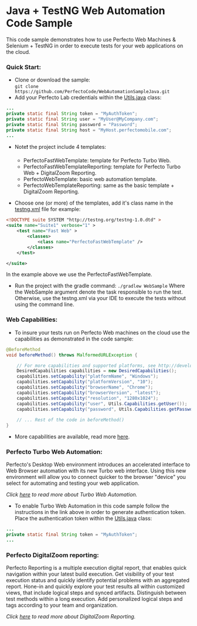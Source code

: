# Java + TestNG Web Automation Code Sample

This code sample demonstrates how to use Perfecto Web Machines & Selenium + TestNG in order to execute tests 
for your web applications on the cloud. 

### Quick Start: 
- Clone or download the sample:<br/> `git clone https://github.com/PerfectoCode/WebAutomationSampleJava.git`
- Add your Perfecto Lab credentials within the [Utils.java](src/test/java/Utils.java) class:
```Java
...
private static final String token = "MyAuthToken";
private static final String user = "MyUser@MyCompany.com";
private static final String password = "Password";
private static final String host = "MyHost.perfectomobile.com";
... 
```
- Note:exclamation: the project include 4 templates: 
    - PerfectoFastWebTemplate: template for Perfecto Turbo Web.
    - PerfectoFastWebTemplateReporting: template for Perfecto Turbo Web + DigitalZoom Reporting.
    - PerfectoWebTemplate: basic web automation template.
    - PerfectoWebTemplateReporting: same as the basic template + DigitalZoom Reporting.

- Choose one (or more) of the templates, add it's class name in the [testng.xml](testng.xml) file for example:
```xml
<!DOCTYPE suite SYSTEM "http://testng.org/testng-1.0.dtd" >
<suite name="Suite1" verbose="1" >
    <test name="Fast Web" >
        <classes>
            <class name="PerfectoFastWebTemplate" />
        </classes>
    </test>

</suite>
```
In the example above we use the PerfectoFastWebTemplate.

- Run the project with the gradle command: `./gradlew WebSample` Where the WebSample argument denote the task responsible to run the test.
Otherwise, use the testng.xml via your IDE to execute the tests without using the command line. 

### Web Capabilities: 
- To insure your tests run on Perfecto Web machines on the cloud use the capabilities as demonstrated in the code sample: <br/>
```Java
@BeforeMethod
void beforeMethod() throws MalformedURLException {

    // For more capabilities and supported platforms, see http://developers.perfectomobile.com/display/PD/Supported+Platforms
    DesiredCapabilities capabilities = new DesiredCapabilities();
    capabilities.setCapability("platformName", "Windows");
    capabilities.setCapability("platformVersion", "10");
    capabilities.setCapability("browserName", "Chrome");
    capabilities.setCapability("browserVersion", "latest");
    capabilities.setCapability("resolution", "1280x1024");
    capabilities.setCapability("user", Utils.Capabilities.getUser());
    capabilities.setCapability("password", Utils.Capabilities.getPassword());
    
    // ... Rest of the code in beforeMethod()
}
```

- More capabilities are available, read more [here](http://developers.perfectomobile.com/display/PD/Supported+Platforms).

### Perfecto Turbo Web Automation:

Perfecto's Desktop Web environment introduces an accelerated interface to Web Browser automation with its new Turbo web interface. Using this new environment will allow you to connect quicker to the browser "device" you select for automating and testing your web application.

*Click [here](http://developers.perfectomobile.com/display/PD/Turbo+Web+Automation) to read more about Turbo Web Automation.*

- To enable Turbo Web Automation in this code sample follow the instructions in the link above in order to generate authentication token.
Place the authentication token within the [Utils.java](src/test/java/Utils.java) class:
```Java
... 
private static final String token = "MyAuthToken";
...
```

### Perfecto DigitalZoom reporting:

Perfecto Reporting is a multiple execution digital report, that enables quick navigation within your latest build execution. Get visibility of your test execution status and quickly identify potential problems with an aggregated report.
Hone-in and quickly explore your test results all within customized views, that include logical steps and synced artifacts. Distinguish between test methods within a long execution. Add personalized logical steps and tags according to your team and organization.

*Click [here](http://developers.perfectomobile.com/display/PD/Reporting) to read more about DigitalZoom Reporting.*
